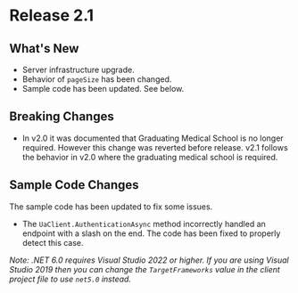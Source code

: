 # Release 2.1

## What's New

- Server infrastructure upgrade.
- Behavior of `pageSize` has been changed.
- Sample code has been updated. See below.

## Breaking Changes

- In v2.0 it was documented that Graduating Medical School is no longer required. However this change was reverted before release. v2.1 follows the behavior in v2.0 where the graduating medical school is required.

## Sample Code Changes

The sample code has been updated to fix some issues.

- The `UaClient.AuthenticationAsync` method incorrectly handled an endpoint with a slash on the end. The code has been fixed to properly detect this case.

*Note: .NET 6.0 requires Visual Studio 2022 or higher. If you are using Visual Studio 2019 then you can change the `TargetFrameworks` value in the client project file to use `net5.0` instead.*
